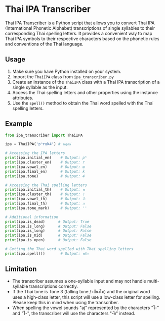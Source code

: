# Thai IPA Transcriber

Thai IPA Transcriber is a Python script that allows you to convert Thai IPA (International Phonetic Alphabet) transcriptions of single syllables to their corresponding Thai spelling letters. It provides a convenient way to map Thai IPA symbols to their respective characters based on the phonetic rules and conventions of the Thai language.

## Usage

1. Make sure you have Python installed on your system.
2. Import the `ThaiIPA` class from `ipa_transcriber.py`
3. Create an instance of the `ThaiIPA` class with a Thai IPA transcription of a single syllable as the input.
4. Access the Thai spelling letters and other properties using the instance attributes.
5. Use the `spell()` method to obtain the Thai word spelled with the Thai spelling letters.

## Example

```python
from ipa_transcriber import ThaiIPA

ipa = ThaiIPA('pʰrɯk4') # พฤกษ์

# Accessing the IPA letters
print(ipa.initial_en)    # Output: pʰ
print(ipa.cluster_en)    # Output: r
print(ipa.vowel_en)      # Output: ɯ
print(ipa.final_en)      # Output: k
print(ipa.tone)          # Output: 4

# Accessing the Thai spelling letters
print(ipa.initial_th)    # Output: พ
print(ipa.cluster_th)    # Output: ร
print(ipa.vowel_th)      # Output: อึ-
print(ipa.final_th)      # Output: ก
print(ipa.tone_mark)     # Output: ''

# Additional information
print(ipa.is_dead)      # Output: True
print(ipa.is_long)      # Output: False
print(ipa.is_long)      # Output: False
print(ipa.is_mid)       # Output: False
print(ipa.is_open)      # Output: False

# Getting the Thai word spelled with Thai spelling letters
print(ipa.spell())       # Output: พรึก
```

## Limitation

- The transcriber assumes a one-syllable input and may not handle multi-syllable transcriptions correctly.
- If the Thai tone is Tone 3 (falling tone / เสียงโท) and the original word uses a high-class letter, this script will use a low-class letter for spelling. Please keep this in mind when using the transcriber.
- When spelling the vowel sounds "aj" represented by the characters "ไ-" and "ใ-", the transcriber will use the characters "-ัย" instead.
